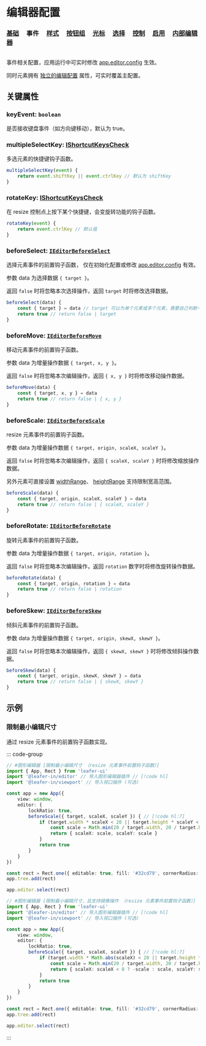 <script setup>
import Case from '/component/Case.vue'
</script>

# 编辑器配置

### [基础](/plugin/in/editor/config/base.md) &nbsp; &nbsp; 事件 &nbsp; &nbsp; [样式](/plugin/in/editor/config/style.md) &nbsp; &nbsp; [按钮组](/plugin/in/editor/config/buttons.md) &nbsp; &nbsp; [光标](/plugin/in/editor/config/cursor.md) &nbsp; &nbsp; [选择](/plugin/in/editor/config/select.md) &nbsp; &nbsp; [控制](/plugin/in/editor/config/control.md) &nbsp; &nbsp; [启用](/plugin/in/editor/config/enable.md) &nbsp; &nbsp; [内部编辑器](/plugin/in/editor/config/innerEditor.md)

##

事件相关配置，应用运行中可实时修改 [app.editor.config](/plugin/in/editor/index.md#config-ieditorconfig) 生效。

同时元素拥有 [独立的编辑配置](/reference/UI/editable.md#editconfig-ieditorconfig) 属性，可实时覆盖主配置。

## 关键属性

### keyEvent: `boolean`

是否接收键盘事件（如方向键移动），默认为 true。

### multipleSelectKey: [IShortcutKeysCheck](/api/interfaces/IShortcutKeysCheck.md)

多选元素的快捷键钩子函数。

```ts
multipleSelectKey(event) {
    return event.shiftKey || event.ctrlKey // 默认为 shiftKey
}
```

### rotateKey: [IShortcutKeysCheck](/api/interfaces/IShortcutKeysCheck.md)

在 resize 控制点上按下某个快捷键，会变旋转功能的钩子函数。

```ts
rotateKey(event) {
    return event.ctrlKey // 默认值
}
```

<!-- ### dualEvent: `boolean`

是否派发双重事件， 默认为 false。

开启后，首次点击元素时，元素可以接收 tap 等鼠标事件。 -->

### beforeSelect: [`IEditorBeforeSelect`](/api/interfaces/IEditorBeforeSelect.md)

选择元素事件的前置钩子函数， 仅在初始化配置或修改 [app.editor.config](/plugin/in/editor/index.md#config-ieditorconfig) 有效。

参数 data 为选择数据 `{ target }`。

返回 `false` 时将忽略本次选择操作，返回 `target` 时将修改选择数据。

```ts
beforeSelect(data) {
    const { target } = data // target 可以为单个元素或多个元素，需要自己判断一下
    return true // return false | target
}
```

### beforeMove: [`IEditorBeforeMove`](/api/interfaces/IEditorBeforeMove.md)

移动元素事件的前置钩子函数。

参数 data 为增量操作数据 `{ target, x, y }`。

返回 `false` 时将忽略本次编辑操作，返回 `{ x, y }` 时将修改移动操作数据。

```ts
beforeMove(data) {
    const { target, x, y } = data
    return true // return false | { x, y }
}
```

### beforeScale: [`IEditorBeforeScale`](/api/interfaces/IEditorBeforeScale.md)

resize 元素事件的前置钩子函数。

参数 data 为增量操作数据 `{ target, origin, scaleX, scaleY }`。

返回 `false` 时将忽略本次编辑操作，返回 `{ scaleX, scaleY }` 时将修改缩放操作数据。

另外元素可直接设置 [widthRange](/reference/UI/editable.md#widthrange-irangesize)、 [heightRange](/reference/UI/editable.md#widthrange-irangesize) 支持限制宽高范围。

```ts
beforeScale(data) {
    const { target, origin, scaleX, scaleY } = data
    return true // return false | { scaleX, scaleY }
}
```

### beforeRotate: [`IEditorBeforeRotate`](/api/interfaces/IEditorBeforeRotate.md)

旋转元素事件的前置钩子函数。

参数 data 为增量操作数据 `{ target, origin, rotation }`。

返回 `false` 时将忽略本次编辑操作，返回 `rotation` 数字时将修改旋转操作数据。

```ts
beforeRotate(data) {
    const { target, origin, rotation } = data
    return true // return false | rotation
}
```

### beforeSkew: [`IEditorBeforeSkew`](/api/interfaces/IEditorBeforeSkew.md)

倾斜元素事件的前置钩子函数。

参数 data 为增量操作数据 `{ target, origin, skewX, skewY }`。

返回 `false` 时将忽略本次编辑操作，返回 `{ skewX, skewY }` 时将修改倾斜操作数据。

```ts
beforeSkew(data) {
    const { target, origin, skewX, skewY } = data
    return true // return false | { skewX, skewY }
}
```

## 示例

### 限制最小编辑尺寸

通过 resize 元素事件的前置钩子函数实现。

::: code-group
```ts
// #图形编辑器 [限制最小编辑尺寸 （resize 元素事件前置钩子函数）]
import { App, Rect } from 'leafer-ui'
import '@leafer-in/editor' // 导入图形编辑器插件 // [!code hl] 
import '@leafer-in/viewport' // 导入视口插件 (可选)

const app = new App({
    view: window,
    editor: {
        lockRatio: true,
        beforeScale({ target, scaleX, scaleY }) { // [!code hl:7]
            if (target.width * scaleX < 20 || target.height * scaleY < 20) {
                const scale = Math.min(20 / target.width, 20 / target.height)
                return { scaleX: scale, scaleY: scale }
            }
            return true
        }
    }
})

const rect = Rect.one({ editable: true, fill: '#32cd79', cornerRadius: 30 }, 100, 100)
app.tree.add(rect)

app.editor.select(rect)
```
```ts
// #图形编辑器 [限制最小编辑尺寸，且支持镜像操作 （resize 元素事件前置钩子函数）]
import { App, Rect } from 'leafer-ui'
import '@leafer-in/editor' // 导入图形编辑器插件 // [!code hl] 
import '@leafer-in/viewport' // 导入视口插件 (可选)

const app = new App({
    view: window,
    editor: {
        lockRatio: true,
        beforeScale({ target, scaleX, scaleY }) { // [!code hl:7]
            if (target.width * Math.abs(scaleX) < 20 || target.height * Math.abs(scaleY) < 20) {
                const scale = Math.min(20 / target.width, 20 / target.height)
                return { scaleX: scaleX < 0 ? -scale : scale, scaleY: scaleY < 0 ? -scale : scale }
            }
            return true
        }
    }
})

const rect = Rect.one({ editable: true, fill: '#32cd79', cornerRadius: 30 }, 100, 100)
app.tree.add(rect)

app.editor.select(rect)
```
:::
